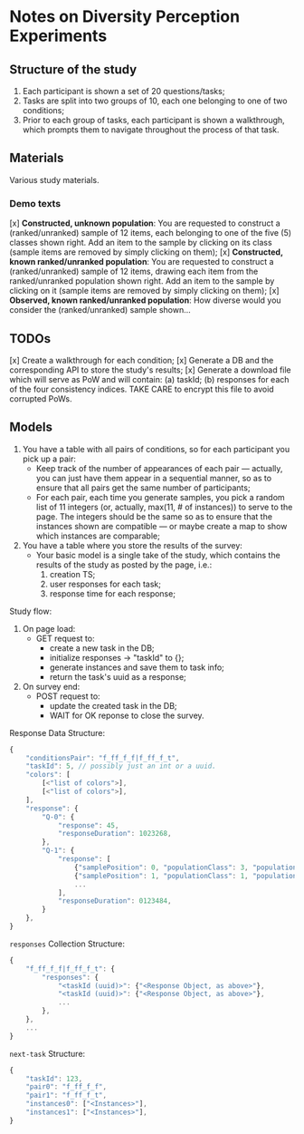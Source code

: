 # Notes on Diversity Perception Experiments

## Structure of the study
1. Each participant is shown a set of 20 questions/tasks;
2. Tasks are split into two groups of 10, each one belonging to one of two conditions;
3. Prior to each group of tasks, each participant is shown a walkthrough, which prompts them to navigate throughout the process of that task.

## Materials
Various study materials.

### Demo texts
[x] **Constructed, unknown population**: You are requested to construct a (ranked/unranked) sample of 12 items, each belonging to one of the five (5) classes shown right. Add an item to the sample by clicking on its class (sample items are removed by simply clicking on them);
[x] **Constructed, known ranked/unranked population**: You are requested to construct a (ranked/unranked) sample of 12 items, drawing each item from the ranked/unranked population shown right. Add an item to the sample by clicking on it (sample items are removed by simply clicking on them);
[x] **Observed, known ranked/unranked population**: How diverse would you consider the (ranked/unranked) sample shown...

## TODOs
[x] Create a walkthrough for each condition;
[x] Generate a DB and the corresponding API to store the study's results;
[x] Generate a download file which will serve as PoW and will contain: (a) taskId; (b) responses for each of the four consistency indices. TAKE CARE to encrypt this file to avoid corrupted PoWs.

## Models
1. You have a table with all pairs of conditions, so for each participant you pick up a pair:
    * Keep track of the number of appearances of each pair &mdash; actually, you can just have them appear in a sequential manner, so as to ensure that all pairs get the same number of participants;
    * For each pair, each time you generate samples, you pick a random list of 11 integers (or, actually, max(11, # of instances)) to serve to the page. The integers should be the same so as to ensure that the instances shown are compatible &mdash; or maybe create a map to show which instances are comparable;
2. You have a table where you store the results of the survey:
    * Your basic model is a single take of the study, which contains the results of the study as posted by the page, i.e.:
        1. creation TS;
        2. user responses for each task;
        3. response time for each response;

Study flow:
1. On page load:
    * GET request to:
        * create a new task in the DB;
        * initialize responses -> "taskId" to {};
        * generate instances and save them to task info;
        * return the task's uuid as a response;
2. On survey end:
    * POST request to:
        * update the created task in the DB;
        * WAIT for OK reponse to close the survey.

Response Data Structure:

```javascript
{
    "conditionsPair": "f_ff_f_f|f_ff_f_t",
    "taskId": 5, // possibly just an int or a uuid.
    "colors": [
        [<"list of colors">],
        [<"list of colors">],
    ],
    "response": {
        "Q-0": {
            "response": 45,
            "responseDuration": 1023268,
        },
        "Q-1": {
            "response": [
                {"samplePosition": 0, "populationClass": 3, "populationPosition": 0},
                {"samplePosition": 1, "populationClass": 1, "populationPosition": 2},
                ...
            ],
            "responseDuration": 0123484,
        }
    },
}
```

`responses` Collection Structure:

```javascript
{
    "f_ff_f_f|f_ff_f_t": {
        "responses": {
            "<taskId (uuid)>": {"<Response Object, as above>"},
            "<taskId (uuid)>": {"<Response Object, as above>"},
            ...
        },
    },
    ...
}
```

`next-task` Structure:

```javascript
{
    "taskId": 123,
    "pair0": "f_ff_f_f",
    "pair1": "f_ff_f_t",
    "instances0": ["<Instances>"],
    "instances1": ["<Instances>"],
}
```